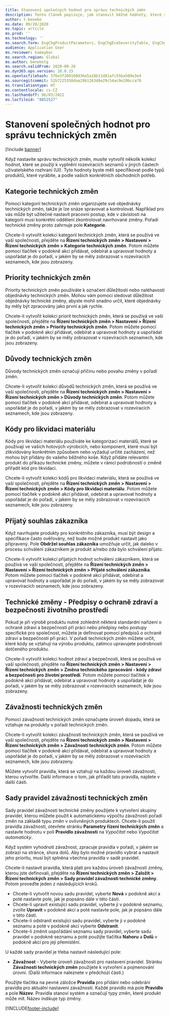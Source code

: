 ```yaml
---
title: Stanovení společných hodnot pro správu technických změn
description: Tento článek popisuje, jak stanovit běžné hodnoty, které se používají pro parametry v různých částech správy technických změn.
author: t-benebo
ms.date: 09/28/2020
ms.topic: article
ms.prod: ''
ms.technology: ''
ms.search.form: EngChgProductParameters, EngChgEcmSeverityTable, EngChgEcmSeverityRuleSet, EngChgEcmSeverityLookup,EngChgEcmSeverityChart,EngChgEcmRequestSeverityChart,EngChgEcmPriorityTable, EngChgEcmPriorityLookup, EngChgEcmPriorityChart, EngChgEcmMaterialDisposition, EngChgEcmEH
audience: Application User
ms.reviewer: kamaybac
ms.search.region: Global
ms.author: benebotg
ms.search.validFrom: 2020-09-28
ms.dyn365.ops.version: 10.0.15
ms.openlocfilehash: 376e3f209109d36e5a18b11d81afc55ba509e3e4
ms.sourcegitcommit: 52b7225350daa29b1263d8e29c54ac9e20bcca70
ms.translationtype: HT
ms.contentlocale: cs-CZ
ms.lasthandoff: 06/03/2022
ms.locfileid: "8852527"
---
```

# <a name="establish-common-values-for-engineering-change-management"></a>Stanovení společných hodnot pro správu technických změn

[!include [banner](../includes/banner.md)]

Když nastavíte správu technických změn, musíte vytvořit několik kolekcí hodnot, které se použijí k vyplnění rozevíracích seznamů v jiných částech uživatelského rozhraní (UI). Tyto hodnoty byste měli specifikovat podle typů produktů, které vyrábíte, a podle vašich konkrétních obchodních potřeb.

## <a name="engineering-change-categories"></a>Kategorie technických změn

Pomocí kategorií technických změn organizujete své objednávky technických změn, takže je lze snáze spravovat a kontrolovat. Například pro vás může být užitečné nastavit pracovní postup, kde v závislosti na kategorii musí konkrétní oddělení zkontrolovat navrhované změny. Pořadí technické změny proto zahrnuje pole **Kategorie**.

Chcete-li vytvořit kolekci kategorií technických změn, která se používá ve vaší společnosti, přejděte na **Řízení technických změn \> Nastavení \> Řízení technických změn \> Kategorie technických změn**. Potom můžete pomocí tlačítek v podokně akcí přidávat, odebírat a upravovat hodnoty a uspořádat je do pořadí, v jakém by se měly zobrazovat v rozevíracích seznamech, kde jsou zobrazeny.

## <a name="engineering-change-priorities"></a>Priority technických změn

Priority technických změn používáte k označení důležitosti nebo naléhavosti objednávky technických změn. Mohou vám pomoci sledovat důležitost objednávky technické změny, abyste mohli snadno určit, které objednávky by měly být zpracovány jako první a jak rychle.

Chcete-li vytvořit kolekci priorit technických změn, která se používá ve vaší společnosti, přejděte na **Řízení technických změn \> Nastavení \> Řízení technických změn \> Priority technických změn**. Potom můžete pomocí tlačítek v podokně akcí přidávat, odebírat a upravovat hodnoty a uspořádat je do pořadí, v jakém by se měly zobrazovat v rozevíracích seznamech, kde jsou zobrazeny.

## <a name="engineering-change-reasons"></a>Důvody technických změn

Důvody technických změn označují příčinu nebo povahu změny v pořadí změn.

Chcete-li vytvořit kolekci důvodů technických změn, která se používá ve vaší společnosti, přejděte na **Řízení technických změn \> Nastavení \> Řízení technických změn \> Důvody technických změn**. Potom můžete pomocí tlačítek v podokně akcí přidávat, odebírat a upravovat hodnoty a uspořádat je do pořadí, v jakém by se měly zobrazovat v rozevíracích seznamech, kde jsou zobrazeny.

## <a name="material-disposal-codes"></a>Kódy pro likvidaci materiálu

Kódy pro likvidaci materiálu používáte ke kategorizaci materiálů, které se používají ve vašich hotových výrobcích, nebo komponent, které musí být zlikvidovány konkrétním způsobem nebo vyžadují určité zacházení, než mohou být přidány do vašeho běžného koše. Když přidáte relevantní produkt do příkazu technické změny, můžete v rámci podrobností o změně přiřadit kód pro likvidaci.

Chcete-li vytvořit kolekci kódů pro likvidaci materiálu, která se používá ve vaší společnosti, přejděte na **Řízení technických změn \> Nastavení \> Řízení technických změn \> Kódy pro likvidaci materiálu**. Potom můžete pomocí tlačítek v podokně akcí přidávat, odebírat a upravovat hodnoty a uspořádat je do pořadí, v jakém by se měly zobrazovat v rozevíracích seznamech, kde jsou zobrazeny.

## <a name="received-customer-approval"></a>Přijatý souhlas zákazníka

Když navrhujete produkty pro konkrétního zákazníka, musí být design a specifikace často ověřovány, než bude možné produkt nastavit jako připravený. Pole **Obdržel souhlas zákazníka** umožňuje určit, jak daleko v procesu schválení zákazníkem je produkt a/nebo zda bylo schválení přijato.

Chcete-li vytvořit kolekci přijatých hodnot schválení zákazníkem, která se používá ve vaší společnosti, přejděte na **Řízení technických změn \> Nastavení \> Řízení technických změn \> Přijaté schválení zákazníka**. Potom můžete pomocí tlačítek v podokně akcí přidávat, odebírat a upravovat hodnoty a uspořádat je do pořadí, v jakém by se měly zobrazovat v rozevíracích seznamech, kde jsou zobrazeny.

## <a name="engineering-change--environmental-health-and-safety-codes"></a>Technické změny - Předpisy o ochraně zdraví a bezpečnosti životního prostředí

Pokud je při výrobě produktu nutné zohlednit některá standardní nařízení o ochraně zdraví a bezpečnosti při práci nebo předpisy nebo postupy specifické pro společnost, můžete je definovat pomocí předpisů o ochraně zdraví a bezpečnosti při práci. V pořadí technických změn můžete určit, které kódy se vztahují na výrobu produktu, zatímco upravujete podrobnosti dotčeného produktu.

Chcete-li vytvořit kolekci hodnot zdraví a bezpečnosti, která se používá ve vaší společnosti, přejděte na **Řízení technických změn \> Nastavení \> Řízení technických změn \> Změna technického zpracování - kódy zdraví a bezpečnosti pro životní prostředí**. Potom můžete pomocí tlačítek v podokně akcí přidávat, odebírat a upravovat hodnoty a uspořádat je do pořadí, v jakém by se měly zobrazovat v rozevíracích seznamech, kde jsou zobrazeny.

## <a name="engineering-change-severities"></a>Závažnosti technických změn

Pomocí závažnosti technických změn označujete úroveň dopadu, která se vztahuje na produkty v pořadí technických změn.

Chcete-li vytvořit kolekci závažností technických změn, která se používá ve vaší společnosti, přejděte na **Řízení technických změn \> Nastavení \> Řízení technických změn \> Závažnosti technických změn**. Potom můžete pomocí tlačítek v podokně akcí přidávat, odebírat a upravovat hodnoty a uspořádat je do pořadí, v jakém by se měly zobrazovat v rozevíracích seznamech, kde jsou zobrazeny.

Můžete vytvořit pravidla, která se vztahují na každou úroveň závažnosti, kterou vytvoříte. Další informace o tom, jak přiřadit tato pravidla, najdete v další části.

## <a name="engineering-change-severity-rule-sets"></a>Sady pravidel závažnosti technických změn

Sady pravidel závažnosti technické změny použijete k vytvoření skupiny pravidel, kterou můžete použít k automatickému výpočtu závažnosti pořadí změn na základě typu změn v ovlivněných produktech. Chcete-li použít pravidla závažnosti, otevřete stránku **Parametry řízení technických změn** a nastavte hodnotu v poli **Pravidlo závažnosti** na *Vypočítat* nebo *Vypočítat automaticky*.

Když systém vyhodnotí závažnost, zpracuje pravidla v pořadí, v jakém se zobrazí na stránce, shora dolů. Aby bylo možné pravidlo vybrat a nastavit jeho prioritu, musí být splněna všechna pravidla v sadě pravidel.

Chcete-li nastavit pravidla, která platí pro každou úroveň závažnosti změny, kterou jste definovali, přejděte na **Řízení technických změn \> Založit \> Řízení technických změn \> Sady pravidel závažnosti technické změny**. Potom proveďte jeden z následujících kroků.

- Chcete-li vytvořit novou sadu pravidel, vyberte **Nová** v podokně akcí a poté nastavte pole, jak je popsáno dále v této části.
- Chcete-li upravit existující sadu pravidel, vyberte ji v podokně seznamu, zvolte **Upravit** v podokně akcí a poté nastavte pole, jak je popsáno dále v této části.
- Chcete-li odstranit existující sadu pravidel, vyberte ji v podokně seznamu a poté v podokně akcí vyberte **Odstranit**.
- Chcete-li změnit uspořádání seznamu sady pravidel, vyberte sadu pravidel v podokně seznamu a poté použijte tlačítka **Nahoru** a **Dolů** v podokně akcí pro její přemístění.

U každé sady pravidel je třeba nastavit následující pole:

- **Závažnost** - Vyberte úroveň závažnosti pro nastavení pravidel. Stránku **Závažnosti technických změn** použijete k vytvoření a pojmenování úrovní. (Další informace naleznete v předchozí části.)

Použijte tlačítka na pevné záložce **Pravidla** pro přidání nebo odebrání pravidla pro aktuální nastavení závažnosti. Každé pravidlo má pole **Pravidlo** a pole **Název**. Pravidla stanoví systém a označují typy změn, které produkt může mít. Název indikuje typ změny.


[!INCLUDE[footer-include](../../includes/footer-banner.md)]